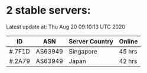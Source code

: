# 2 stable servers:

Latest update at: Thu Aug 20 09:10:13 UTC 2020

| ID | ASN | Server Country | Online |
| -- | --- | -------------- | ------ |
| #.7F1D | AS63949 | Singapore | 45 hrs |
| #.2A79 | AS63949 | Japan | 42 hrs |

